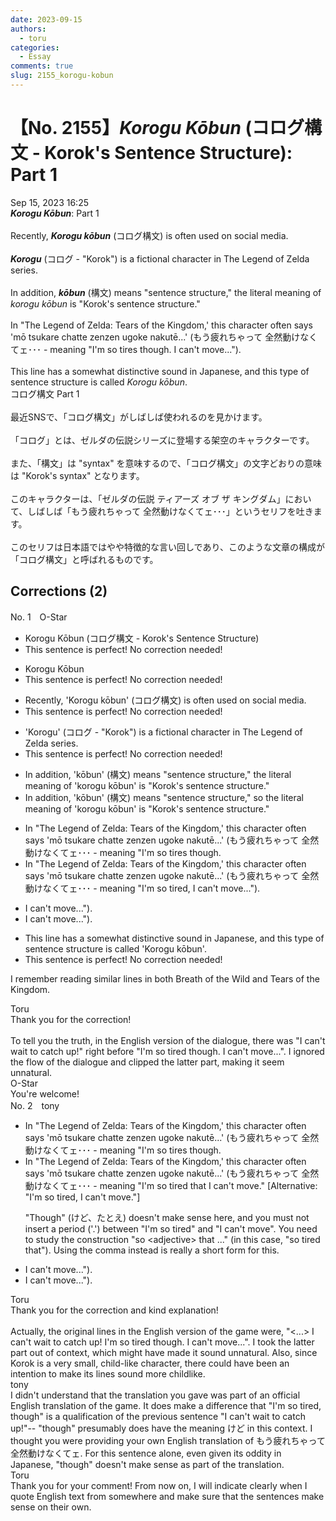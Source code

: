 ```yaml
---
date: 2023-09-15
authors:
  - toru
categories:
  - Essay
comments: true
slug: 2155_korogu-kobun
---
```


# 【No. 2155】<strong><em>Korogu Kōbun</strong></em> (コログ構文 - Korok's Sentence Structure): Part 1
<div class="date">Sep 15, 2023 16:25</div>
<div id="post"><div id="body_show_ori">
<strong><em>Korogu Kōbun</strong></em>: Part 1<br/><br/>Recently, <strong><em>Korogu kōbun</em></strong> (コログ構文) is often used on social media.<br/><br/><strong><em>Korogu</em></strong> (コログ - "Korok") is a fictional character in The Legend of Zelda series.<br/><br/>In addition, <strong><em>kōbun</em></strong> (構文) means "sentence structure," the literal meaning of <em>korogu kōbun</em> is "Korok's sentence structure."<br/><br/>In "The Legend of Zelda: Tears of the Kingdom,' this character often says 'mō tsukare chatte zenzen ugoke nakutē...' (もう疲れちゃって 全然動けなくてェ･･･ - meaning "I'm so tires though. I can't move...").<br/><br/>This line has a somewhat distinctive sound in Japanese, and this type of sentence structure is called <em>Korogu kōbun</em>.
</div></div>

<!-- more -->

<div id="post_ja"><div id="body_show_mo">
コログ構文 Part 1<br/><br/>最近SNSで、「コログ構文」がしばしば使われるのを見かけます。<br/><br/>「コログ」とは、ゼルダの伝説シリーズに登場する架空のキャラクターです。<br/><br/>また、「構文」は "syntax" を意味するので、「コログ構文」の文字どおりの意味は "Korok's syntax" となります。<br/><br/>このキャラクターは、「ゼルダの伝説  ティアーズ オブ ザ キングダム」において、しばしば「もう疲れちゃって 全然動けなくてェ･･･」というセリフを吐きます。<br/><br/>このセリフは日本語ではやや特徴的な言い回しであり、このような文章の構成が「コログ構文」と呼ばれるものです。
</div></div>

## Corrections (2)
<div id="block"><div class="first_name"> No. 1　<span class="just_name">O-Star</span></div><div id="block2">
<ul class="correction_field">
<li class="incorrect">Korogu Kōbun (コログ構文 - Korok's Sentence Structure)</li>
<li class="corrected perfect">This sentence is perfect! No correction needed!</li>
</ul>
<ul class="correction_field">
<li class="incorrect">Korogu Kōbun</li>
<li class="corrected perfect">This sentence is perfect! No correction needed!</li>
</ul>
<ul class="correction_field">
<li class="incorrect">Recently, 'Korogu kōbun' (コログ構文) is often used on social media.</li>
<li class="corrected perfect">This sentence is perfect! No correction needed!</li>
</ul>
<ul class="correction_field">
<li class="incorrect">'Korogu' (コログ - "Korok") is a fictional character in The Legend of Zelda series.</li>
<li class="corrected perfect">This sentence is perfect! No correction needed!</li>
</ul>
<ul class="correction_field">
<li class="incorrect">In addition, 'kōbun' (構文) means "sentence structure," the literal meaning of 'korogu kōbun' is "Korok's sentence structure."</li>
<li class="corrected correct">
In addition, 'kōbun' (構文) means "sentence structure,"<span class="f_bold"> so</span> the literal meaning of 'korogu kōbun' is "Korok's sentence structure."
</li>
</ul>
<ul class="correction_field">
<li class="incorrect">In "The Legend of Zelda: Tears of the Kingdom,' this character often says 'mō tsukare chatte zenzen ugoke nakutē...' (もう疲れちゃって 全然動けなくてェ･･･ - meaning "I'm so tires though.</li>
<li class="corrected correct">
In "The Legend of Zelda: Tears of the Kingdom,' this character often says 'mō tsukare chatte zenzen ugoke nakutē...' (もう疲れちゃって 全然動けなくてェ･･･ - meaning <span class="f_bold">"I'm so tired, I can't move...").</span>
</li>
</ul>
<ul class="correction_field">
<li class="incorrect">I can't move...").</li>
<li class="corrected correct">
<span class="sline"><span class="f_red">I can't move...").</span></span>
</li>
</ul>
<ul class="correction_field">
<li class="incorrect">This line has a somewhat distinctive sound in Japanese, and this type of sentence structure is called 'Korogu kōbun'.</li>
<li class="corrected perfect">This sentence is perfect! No correction needed!</li>
</ul>
<p class="comment_small">
 I remember reading similar lines in both Breath of the Wild and Tears of the Kingdom.
</p>

</div><div class="name"><span class="just_name">Toru</span><br>
Thank you for the correction!<br/><br/>To tell you the truth, in the English version of the dialogue, there was "I can't wait to catch up!" right before "I'm so tired though. I can't move...". I ignored the flow of the dialogue and clipped the latter part, making it seem unnatural.
</div>
<div class="name"><span class="just_name">O-Star</span><br>
You're welcome!
</div>
</div>
<div id="block"><div class="first_name"> No. 2　<span class="just_name">tony</span></div><div id="block2">
<ul class="correction_field">
<li class="incorrect">In "The Legend of Zelda: Tears of the Kingdom,' this character often says 'mō tsukare chatte zenzen ugoke nakutē...' (もう疲れちゃって 全然動けなくてェ･･･ - meaning "I'm so tires though.</li>
<li class="corrected correct">
In "The Legend of Zelda: Tears of the Kingdom,' this character often says 'mō tsukare chatte zenzen ugoke nakutē...' (もう疲れちゃって 全然動けなくてェ･･･ - meaning "I'm so tired <span class="f_red">that</span> I can't move." [Alternative: "I'm so tired, I can't move."]
<p class="correction_comment">"Though" (けど、たとえ) doesn't make sense here, and you must not insert a period ('.') between "I'm so tired" and "I can't move". You need to study the construction "so &lt;adjective&gt; that ..." (in this case, "so tired that"). Using the comma instead is really a short form for this.</p>
</li>
</ul>
<ul class="correction_field">
<li class="incorrect">I can't move...").</li>
<li class="corrected correct">
<span class="sline">I can't move...").</span>
</li>
</ul>
</div><div class="name"><span class="just_name">Toru</span><br>
Thank you for the correction and kind explanation!<br/><br/>Actually, the original lines in the English version of the game were, "&lt;...&gt; I can't wait to catch up! I'm so tired though. I can't move...". I took the latter part out of context, which might have made it sound unnatural. Also, since Korok is a very small, child-like character, there could have been an intention to make its lines sound more childlike.
</div>
<div class="name"><span class="just_name">tony</span><br>
I didn't understand that the translation you gave was part of an official English translation of the game. It does make a difference that "I'm so tired, though" is a qualification of the previous sentence "I can't wait to catch up!"-- "though" presumably does have the meaning けど in this context. I thought you were providing your own English translation of もう疲れちゃって 全然動けなくてェ. For this sentence alone, even given its oddity in Japanese, "though" doesn't make sense as part of the translation.
</div>
<div class="name"><span class="just_name">Toru</span><br>
Thank you for your comment! From now on, I will indicate clearly when I quote English text from somewhere and make sure that the sentences make sense on their own.
</div>
</div>
